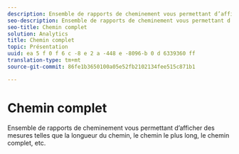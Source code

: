 ```yaml
---
description: Ensemble de rapports de cheminement vous permettant d’afficher des mesures telles que la longueur du chemin, le chemin le plus long, le chemin complet, etc.
seo-description: Ensemble de rapports de cheminement vous permettant d’afficher des mesures telles que la longueur du chemin, le chemin le plus long, le chemin complet, etc.
seo-title: Chemin complet
solution: Analytics
title: Chemin complet
topic: Présentation
uuid: ea 5 f 0 f 6 c -8 e 2 a -448 e -8096-b 0 d 6339360 ff
translation-type: tm+mt
source-git-commit: 86fe1b3650100a05e52fb2102134fee515c871b1

---
```



# Chemin complet

Ensemble de rapports de cheminement vous permettant d’afficher des mesures telles que la longueur du chemin, le chemin le plus long, le chemin complet, etc.

